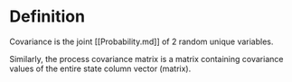# Definition
Covariance is the joint [[Probability.md]] of 2 random unique variables.

Similarly, the process covariance matrix is a matrix containing covariance values of the entire state column vector (matrix).